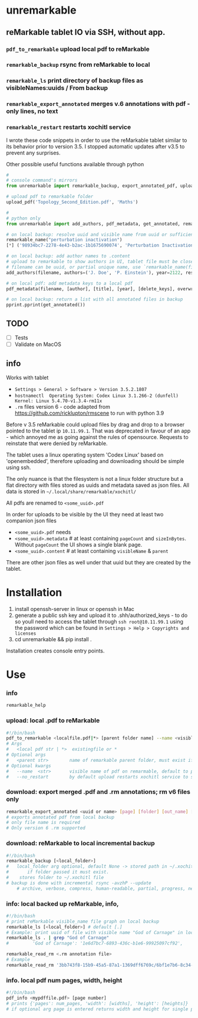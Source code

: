 # unremarkable
## reMarkable tablet IO via SSH, without app.
### `pdf_to_remarkable` upload local pdf to reMarkable
### `remarkable_backup` rsync from reMarkable to local
### `remarkable_ls` print directory of backup files as visibleNames:uuids / From backup
### `remarkable_export_annotated` merges v.6 annotations with pdf - only lines, no text
### `remarkable_restart` restarts xochitl service

I wrote these code snippets in order to use the reMarkable tablet similar to its behavior prior to version 3.5.  I stopped automatic updates after v3.5 to prevent any surprises.

Other possible useful functions available through python
```python
#
# console command's mirrors
from unremarkable import remarkable_backup, export_annotated_pdf, upload_pdf

# upload pdf to remarkable folder
upload_pdf('Topology_Second_Edition.pdf', 'Maths')

#
# python only
from unremarkable import add_authors, pdf_metadata, get_annotated, remarkable_name

# on local backup: resolve uuid and visible name from uuid or sufficiently unique partial name
remarkable_name("perturbation inactivation")
[*] ('98934bc7-2278-4e43-b2ac-1b1675690074', 'Perturbation Inactivation Based Adversarial Defense for Face Recognition')

# on local backup: add author names to .content
# upload to remarkable to show authors in UI, tablet file must be closed
# filename can be uuid, or partial unique name, use `remarkable_name(filename)` to check
add_authors(filename, authors=('J. Doe', 'P. Einstein'), year=2122, restart=True) 

# on local pdf: add metadata keys to a local pdf
pdf_metadata(filename, [author], [title], [year], [delete_keys], overwrite=True, kwargs)

# on local backup: return a list with all annotated files in backup
pprint.pprint(get_annotated())


```



## TODO
- [ ] Tests
- [ ] Validate on MacOS

## info
Works with tablet
* `Settings > General > Software > Version 3.5.2.1807`
* `hostnamectl  Operating System: Codex Linux 3.1.266-2 (dunfell) Kernel: Linux 5.4.70-v1.3.4-rm11x`
* `.rm` files version 6 - code adapted from https://github.com/ricklupton/rmscene to run with python 3.9

Before v 3.5 reMarkable could upload files by drag and drop to a browser pointed to the tablet ip `10.11.99.1`. That was deprecated in favour of an app - which annoyed me as going against the rules of opensource. Requests to reinstate that were denied by reMarkable.

The tablet uses a linux operating system 'Codex Linux' based on 'openembedded', therefore uploading and downloading should be simple using ssh.

The only nuance is that the filesystem is not a linux folder structure but a flat directory with files stored as uuids and metadata saved as json files. All data is stored in 
`~/.local/share/remarkable/xochitl/`

All pdfs are renamed to `<some_uuid>.pdf`

In order for uploads to be visible by the UI they need at least two companion json files 
* `<some_uuid>.pdf` needs
* `<some_uuid>.metadata` # at least containing `pageCount` and `sizeInBytes`. Without `pageCount` the UI shows a single blank page.
* `<some_uuid>.content` # at least containing `visibleName` & `parent`

There are other json files as well under that uuid but they are created by the tablet.
 

# Installation
1. install openssh-server in linux or openssh in Mac
2. generate a public ssh key and upload it to .shh/authorized_keys  - to do so youll need to access the tablet through `ssh root@10.11.99.1`  using the password which can be found in `Settings > Help > Copyrights and licenses`
3. cd unremarkable && pip install .

Installation creates console entry points.

# Use

### info
``` bash
remarkable_help
```

### upload: local .pdf to reMarkable
```bash
#!/bin/bash
pdf_to_remarkable <localfile.pdf|*> [parent folder name] --name <visible name> --no_restart
# Args
#   <local pdf str | *>  existingfile or * 
# Optional args
#   <parent str>        name of remarkable parent folder, must exist if passed, default -> "" -> MyFiles
# Optional kwargs
#   --name  <str>       visible name of pdf on remarmable, default to pdf name with no extension
#   --no_restart        by default upload restarts xochitl service to show pdf on file list   
```
### download: export merged .pdf and .rm annotations; rm v6 files only
``` bash
remarkable_export_annotated <uuid or name> [page] [folder] [out_name] [xochitl folder]
# exports annotated pdf from local backup
# only file name is required
# Only version 6 .rm supported
```

### download: reMarkable to local incremental backup
```bash
#!/bin/bash
remarkable_backup [<local_folder>]
#   local_folder arg optional, default None -> stored path in ~/.xochitl or '.'
#       if folder passed it must exist.
#    stores folder to ~/.xochitl file
# backup is done with incremental rsync -avzhP --update
    # archive, verbose, compress, human-readable, partial, progress, newer files only
```
### info: local backed up reMarkable, info,
```bash
#!/bin/bash
# print reMarkable visible_name file graph on local backup
remarkable_ls [<local_folder>] # default [.]
# Example: print uuid of file with visible name "God of Carnage" in local folder
remarkable_ls . | grep "God of Carnage"
#         'God of Carnage': '1e6d7bc7-6893-436c-b1e6-99925097cf92',

remarkable_read_rm <.rm annotation file> 
# Example
remarkable_read_rm '3bb743f8-15b9-45a5-87a1-1369dff6769c/6bf1e7b6-8c34-4c7e-85d3-ff9b01039cb0.rm'
```

### info. local pdf num pages, width, height
```bash
#!/bin/bash
pdf_info <mypdffile.pdf> [page number]
# prints {'pages': num_pages, 'width': [widths], 'height': [heights]}
# if optional arg page is entered returns width and height for single page
```

